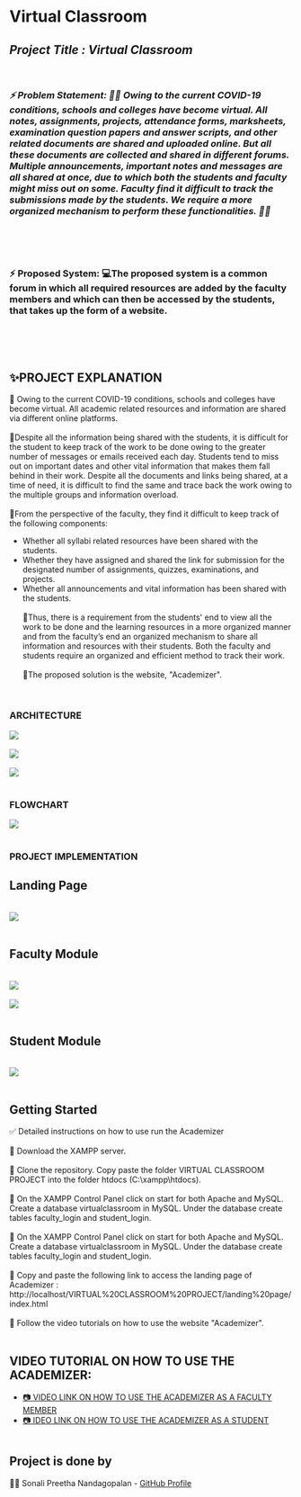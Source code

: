 # Virtual Classroom
<i>
<h2> Project Title : Virtual Classroom </h2><br>


### ⚡ Problem Statement: 👩‍🏫 Owing to the current COVID-19 conditions, schools and colleges have become virtual. All notes, assignments, projects, attendance forms, marksheets, examination question papers and answer scripts, and other related documents are shared and uploaded online. But all these documents are collected and shared in different forums. Multiple announcements, important notes and messages are all shared at once, due to which both the students and faculty might miss out on some. Faculty find it difficult to track the submissions made by the students. We require a more organized mechanism to perform these functionalities. 👨‍🏫 </i>
<br>
<br>
<br>

### ⚡ Proposed System: 💻The proposed system is a common forum in which all required resources are added by the faculty members and which can then be accessed by the students, that takes up the form of a website.
</i>
<br>
<br>
<br>


## ✨PROJECT EXPLANATION
📝 Owing to the current COVID-19 conditions, schools and colleges have become virtual. All academic related resources and information are shared via different online platforms. <br><br>
📝Despite all the information being shared with the students, it is difficult for the student to keep track of the work to be done owing to the greater number of messages or emails received each day. Students tend to miss out on important dates and other vital information that makes them fall behind in their work. Despite all the documents and links being shared, at a time of need, it is difficult to find the same and trace back the work owing to the multiple groups and information overload. <br><br>
📝From the perspective of the faculty, they find it difficult to keep track of the following components:
* Whether all syllabi related resources have been shared with the students.
* Whether they have assigned and shared the link for submission for the designated number of assignments, quizzes, examinations, and projects.
* Whether all announcements and vital information has been shared with the students.
<br><br>
📝Thus, there is a requirement from the students' end to view all the work to be done and the learning resources in a more organized manner and from the faculty’s end an organized mechanism to share all information and resources with their students. Both the faculty and students require an organized and efficient method to track their work.<br><br>
📝The proposed solution is the website, "Academizer".
<br>


### ARCHITECTURE 
<img src="https://github.com/Sonali2824/MINI-PROJECTS/blob/master/VIRTUAL%20CLASSROOM%20PROJECT/ARCHITECTURE1.png">
<br></br>
<img src="https://github.com/Sonali2824/MINI-PROJECTS/blob/master/VIRTUAL%20CLASSROOM%20PROJECT/ARCHITECTURE2.png">
<br></br>
<img src="https://github.com/Sonali2824/MINI-PROJECTS/blob/master/VIRTUAL%20CLASSROOM%20PROJECT/ARCHITECTURE3.png">
<br></br>

### FLOWCHART 
<img src="https://github.com/Sonali2824/MINI-PROJECTS/blob/master/VIRTUAL%20CLASSROOM%20PROJECT/FLOWCHART.png">
<br></br>

### PROJECT IMPLEMENTATION 

<h2> Landing Page </h2><br>
<img src="https://github.com/Sonali2824/MINI-PROJECTS/blob/master/VIRTUAL%20CLASSROOM%20PROJECT/LANDING%20PAGE%20IMAGE.png">
<br></br>
<h2> Faculty Module </h2><br>
<img src="https://github.com/Sonali2824/MINI-PROJECTS/blob/master/VIRTUAL%20CLASSROOM%20PROJECT/FACULTY%20MODULE.png">
<br></br>
<img src="https://github.com/Sonali2824/MINI-PROJECTS/blob/master/VIRTUAL%20CLASSROOM%20PROJECT/FACULTY%20MODULE1.png">
<br></br>
<h2> Student Module </h2><br>
<img src="https://github.com/Sonali2824/MINI-PROJECTS/blob/master/VIRTUAL%20CLASSROOM%20PROJECT/STUDENT%20MODULE.png">
<br></br>


## Getting Started

✅ Detailed instructions on how to use run the Academizer
<br></br>
📌 Download the XAMPP server.<br><br>
📌 Clone the repository. Copy paste the folder VIRTUAL CLASSROOM PROJECT into the folder htdocs (C:\xampp\htdocs). <br><br>
📌  On the XAMPP Control Panel click on start for both Apache and MySQL. Create a database virtualclassroom in MySQL. Under the database create tables faculty_login and student_login. <br><br>
📌  On the XAMPP Control Panel click on start for both Apache and MySQL. Create a database virtualclassroom in MySQL. Under the database create tables faculty_login and student_login. <br><br>
📌  Copy and paste the following link to access the landing page of Academizer : http://localhost/VIRTUAL%20CLASSROOM%20PROJECT/landing%20page/index.html <br><br>
📌  Follow the video tutorials on how to use the website "Academizer". <br><br>




## VIDEO TUTORIAL ON HOW TO USE THE ACADEMIZER:
* <a href="https://drive.google.com/file/d/1ZKPugw7Lil8uvq8Q-tq--TyZ206QMx9n/view?usp=sharing"> 📷 VIDEO LINK ON HOW TO USE THE ACADEMIZER AS A FACULTY MEMBER </a>
* <a href="https://drive.google.com/file/d/12WpMoDDin7g2-tg4i3Y7Cd7A6lLPsWYE/view?usp=sharing"> 📷 IDEO LINK ON HOW TO USE THE ACADEMIZER AS A STUDENT </a>
<br></br>



## Project is done by

👩‍💻 Sonali Preetha Nandagopalan - [GitHub Profile](https://github.com/Sonali2824)

